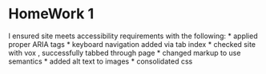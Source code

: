 # HomeWork 1

I ensured site meets accessibility requirements with the following: 
    * applied proper ARIA tags
    * keyboard navigation added via tab index
    * checked site with vox , successfully tabbed through page
    * changed markup to use semantics
    * added alt text to images
    * consolidated css 


